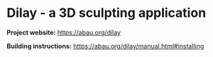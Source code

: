 # Dilay - a 3D sculpting application

**Project website:** https://abau.org/dilay

**Building instructions:** https://abau.org/dilay/manual.html#installing
